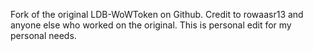 Fork of the original LDB-WoWToken on Github. Credit to rowaasr13 and anyone else who worked on the original.
This is personal edit for my personal needs.
